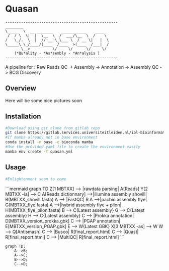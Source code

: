 # Quasan

	--------------------------------------------------  
	________                                
	\_____  \  __ _______    ___________    ____    
	 /  / \  \|  |  \__  \  /  ___/\__  \  /    \   
	/   \_/.  \  |  // __ \_\___ \  / __ \|   |  \   
	\_____\ \_/____/(____  /____  >(____  /___|  /   
	       \__>          \/     \/      \/     \/   
	    (*Qu*ality - *As*sembly - *An*alysis )  
	--------------------------------------------------		
A pipeline for : Raw Reads QC -> Assembly -> Annotation -> Assembly QC -> BCG Discovery
## Overview

Here will be some nice pictures soon

## Installation

```bash
#Download using git clone from gitlab repo
git clone https://gitlab.services.universiteitleiden.nl/ibl-bioinformatic/streptidy.git
#If mamba already not in base environment
conda install -n base -c bioconda mamba
#Use the provided yaml file to create the environment easily
mamba env create -f quasan.yml
```

## Usage

```python
#Enlightenment soon to come
```
<div class="right">
```mermaid
graph TD
    Z[1 MBTXX] --> |rawdata parsing| A[Reads]
    Y[2 MBTXX -ia] --> C
    A[Reads dictionnary] -->|illumina assembly shovill| B(MBTXX_shovill.fasta)
    A --> |FastQC| R
    A -->|pacbio assembly flye| G(MBTXX_flye.fasta)
    A -->|hybrid assembly flye + pilon| H(MBTXX_flye_pilon.fasta)
    B --> C{Latest assembly}
    G --> C{Latest assembly}
    H --> C{Latest assembly}
    C --> |Prokka annotation| D[MBTXX_version_prokka.gbk]
    C --> |PGAP annotation| E[MBTXX_version_PGAP.gbk]
    E --> W{Latest GBK}
    X[3 MBTXX -as] --> W
    W --> Q[Antismash]
    C --> |Busco| R[final_report.html]
    C --> |Quast| R[final_report.html]
    C --> |MultiQC| R[final_report.html]
```
</div>

```mermaid
graph TD;
    A-->B;
    A-->C;
    B-->D;
    C-->D;
```